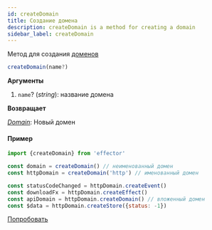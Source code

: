 ```yaml
---
id: createDomain
title: Создание домена
description: createDomain is a method for creating a domain
sidebar_label: createDomain
---
```


Метод для создания [доменов](./Domain.md)

```typescript
createDomain(name?)
```

**Аргументы**

1. `name`? (_string_): название домена

**Возвращает**

[_Domain_](./Domain.md): Новый домен

#### Пример

```js
import {createDomain} from 'effector'

const domain = createDomain() // неименованный домен
const httpDomain = createDomain('http') // именованный домен

const statusCodeChanged = httpDomain.createEvent()
const downloadFx = httpDomain.createEffect()
const apiDomain = httpDomain.createDomain() // вложенный домен
const $data = httpDomain.createStore({status: -1})
```

[Попробовать](https://share.effector.dev/GMpjINHa)
